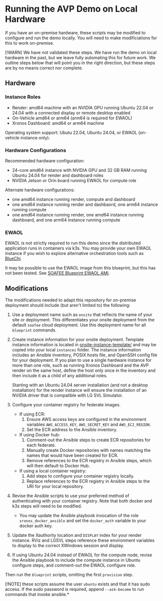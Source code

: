 # Running the AVP Demo on Local Hardware

If you have an on-premise hardware, these scripts may be modified to configure and run the demo locally. You will need to make modificiations for this to work on-premise.

[!WARN] We have not validated these steps. We have run the demo on local hardware in the past, but we leave fully automating this for future work. We outline steps below that will point you in the right direction, but these steps are by no means correct nor complete.

## Hardware

### Instance Roles

- Render: amd64 machine with an NVIDIA GPU running Ubuntu 22.04 or 24.04 with a connected display or remote desktop enabled
- On-Vehicle amd64 or arm64 (arm64 is required for EWAOL)
- Xronos Dashboard: amd64 or arm64 machine

Operating system support: Ubutu 22.04, Ubuntu 24.04, or EWAOL (on-vehicle instance only).

### Hardware Configurations

Recommended hardware configuration:

- 24-core amd64 instance with NVIDIA GPU and 32 GB RAM running Ubuntu 24.04 for render and dashboard roles
- NVIDIA Jetson or Orin board running EWAOL for compute role

Alternate hardware configurations:

- one amd64 instance running render, compute and dashboard
- one amd64 instance running render and dashbaord, one arm64 instance running compute
- one amd64 instance running render, one amd64 instance running dashboard, and one arm64 instance running compute

### EWAOL

EWAOL is not strictly required to run this demo since the distributed application runs in containers via k3s. You may provide your own EWAOL instance if you wish to explore alternative orchestration tools such as [BlueChi](https://github.com/eclipse-bluechi/bluechi).

It may be possible to use the EWAOL image from this blueprint, but this has not been tested. See [SOAFEE Blueprint EWAOL AMI](ewaol-ami.md).

## Modifications

The modifications needed to adapt this repository for on-premise deployment should include (but aren't limited to) the following:

1. Use a deployment name such as `onsite` that reflects the name of your site or deployment. This differentiates your onsite deployment from the default `soafee` cloud deployment. Use this deployment name for all `blueprint` commands.
1. Create instance information for your onsite deployment. Template instance information is located in [onsite-instance-template/](onsite-instance-template) and may be copied into your local `instances` folder. The instance information includes an Ansible inventory, POSIX hosts file, and OpenSSH config file for your deployment.
    If you plan to use a single hardware instance for more than one role, such as running Xronos Dashboard and the AVP render on the same host, define the host only once in the inventory and then include it as a child of any additional roles.

    Starting with an Ubuntu 24.04 server installation (and not a desktop installation) for the render instance will ensure the installation of an NVIDIA driver that is compatible with LG SVL Simulator.
1. Configure your container registry for federate images.
    - If using ECR:
      1. Ensure AWS access keys are configured in the environment variables `AWS_ACCESS_KEY`, `AWS_SECRET_KEY` and `AWS_EC2_REGION`.
      1. Set the ECR address to the Ansible inventory.
    - If using Docker hub:
      1. Comment-out the Ansible steps to create ECR repositories for each federate.
      1. Manually create Docker repositories with names matching the names that would have been created for ECR.
      1. Remove references to the ECR registry in Ansible steps, which will then default to Docker Hub.
    - If using a local container registry:
      1. Add steps to configure your container registry locally.
      1. Replace references to the ECR registry in Ansible steps to the URI for your local repository.
1. Revise the Ansible scripts to use your preferred method of authenticating with your container registry. Note that both docker and k3s steps will need to be modified.
    - You may update the Ansible playbook invocation of the role `xronos_docker_ansible` and set the `docker_auth` variable to your docker auth key.
1. Update the Xauthority location and `DISPLAY` index for your render instance. RViz and LGSVL steps reference these environment variables to display to the correct XWindows session and display.
1. If using Ubuntu 24.04 instead of EWAOL for the compute node, revise the Ansible playbook to include the compute instance in Ubuntu configure steps, and comment-out the EWAOL configure role.

Then run the `blueprint` scripts, omitting the first `provision` step.

[!NOTE] these scripts assume the user `ubuntu` exists and that it has sudo access. If the sudo password is required, append `--ask-become` to run commands that invoke ansible.*
